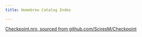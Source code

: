 ```yaml
---
title: Homebrew Catalog Index

---
```

[Checkpoint.nro, sourced from github.com/SciresM/Checkpoint](fierymewtwo.github.io/hbpackages-fileserver/resources/homebrew/switch-nro/Checkpoint.nro)
